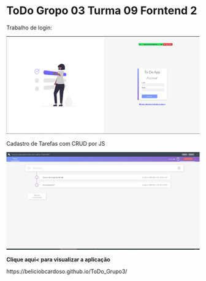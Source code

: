 # ToDo Gropo 03 Turma 09 Forntend 2

<p>Trabalho de login:</p>
<img src="./assets/indexAcesso.png">

<p>Cadastro de Tarefas com CRUD por JS</p>
<img src="./assets/cadastroTarefas.png">


<p><b>Clique <a hfref="https://beliciobcardoso.github.io/ToDo_Grupo3/">aqui<</a> para visualizar a aplicação</b></p>
https://beliciobcardoso.github.io/ToDo_Grupo3/
